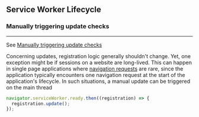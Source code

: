 ## Service Worker Lifecycle

### Manually triggering update checks
---

See [Manually triggering update checks](https://developer.chrome.com/docs/workbox/service-worker-lifecycle/#manually-triggering-update-checks)

Concerning updates, registration logic generally shouldn't change. Yet, one exception might be if sessions on a website are long-lived. This can happen in single page applications where [navigation requests](https://web.dev/handling-navigation-requests/) are rare, since the application typically encounters one navigation request at the start of the application's lifecycle. In such situations, a manual update can be triggered on the main thread

```javascript
navigator.serviceWorker.ready.then((registration) => {
  registration.update();
});
```
